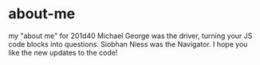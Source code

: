 # about-me
my "about me" for 201d40
Michael George was the driver, turning your JS code blocks into questions. Siobhan Niess was the Navigator. I hope you like the new updates to the code!
